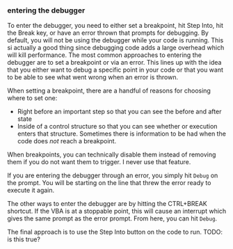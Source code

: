 ### entering the debugger

To enter the debugger, you need to either set a breakpoint, hit Step Into, hit the Break key, or have an error thrown that prompts for debugging. By default, you will not be using the debugger while your code is running. This si actually a good thing since debugging code adds a large overhead which will kill performance. The most common approaches to entering the debugger are to set a breakpoint or via an error. This lines up with the idea that you either want to debug a specific point in your code or that you want to be able to see what went wrong when an error is thrown.

When setting a breakpoint, there are a handful of reasons for choosing where to set one:

- Right before an important step so that you can see the before and after state
- Inside of a control structure so that you can see whether or execution enters that structure. Sometimes there is information to be had when the code does _not_ reach a breakpoint.

When breakpoints, you can technically disable them instead of removing them if you do not want them to trigger. I never use that feature.

If you are entering the debugger through an error, you simply hit `Debug` on the prompt. You will be starting on the line that threw the error ready to execute it again.

The other ways to enter the debugger are by hitting the CTRL+BREAK shortcut. If the VBA is at a stoppable point, this will cause an interrupt which gives the same prompt as the error prompt. From here, you can hit `Debug`.

The final approach is to use the Step Into button on the code to run. TODO: is this true?
